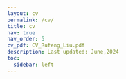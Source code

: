 ```yaml
---
layout: cv
permalink: /cv/
title: cv
nav: true
nav_order: 5
cv_pdf: CV_Rufeng_Liu.pdf
description: Last updated: June,2024
toc:
  sidebar: left
---
```

